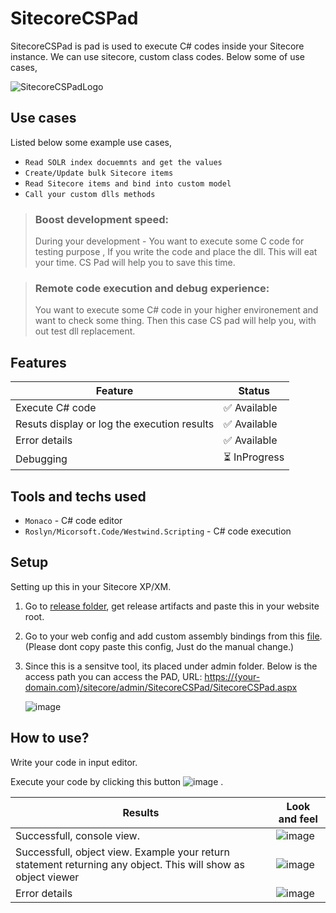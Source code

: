 # SitecoreCSPad
SitecoreCSPad is pad is used to execute C# codes inside your Sitecore instance.
We can use sitecore, custom class codes. Below some of use cases,

![SitecoreCSPadLogo](https://user-images.githubusercontent.com/11770345/193467460-534b919f-4892-474b-a259-e3b1442e88cf.jpg)

## Use cases
Listed below some example use cases,

* `Read SOLR index docuemnts and get the values`
* `Create/Update bulk Sitecore items`
* `Read Sitecore items and bind into custom model`
* `Call your custom dlls methods`

> ### Boost development speed:
> During your development - You want to execute some C code for testing purpose , If you write the code and place the dll. This will eat your time.
> CS Pad will help you to save this time.

> ### Remote code execution and debug experience:
> You want to execute some C# code in your higher environement and want to check some thing.
> Then this case CS pad will help you, with out test dll replacement.

## Features
| Feature  | Status |
| ------------- | ------------- |
| Execute C# code  | ✅	Available |
| Resuts display or log the execution results | ✅	Available |
| Error details | ✅	Available |
| Debugging | ⏳	InProgress |

## Tools and techs used
* `Monaco` - C# code editor
* `Roslyn/Micorsoft.Code/Westwind.Scripting` - C# code execution

## Setup
Setting up this in your Sitecore XP/XM.

1. Go to [release folder](URL 'https://github.com/andiappan-ar/SitecoreCSPad/tree/master/Release/Release-1.0/WebsiteRoot'), get release artifacts and paste this in your website root.
2. Go to your web config and add custom assembly bindings from this [file](URL 'https://github.com/andiappan-ar/SitecoreCSPad/blob/master/Src/SitecoreCSPad/App_Config/Modules/SitecoreCSPad/SitecoreCSPad.Assembly.config.NoNeedtoCopy'). (Please dont copy paste this config, Just do the manual change.)
3. Since this is a sensitve tool, its placed under admin folder.
   Below is the access path you can access the PAD,
   URL: [https://{your-domain.com}/sitecore/admin/SitecoreCSPad/SitecoreCSPad.aspx](URL 'https://{your-domain.com}/sitecore/admin/SitecoreCSPad/SitecoreCSPad.aspx')
   
   ![image](https://user-images.githubusercontent.com/11770345/193468586-77dcc296-e5ec-478c-9a71-7ff982b9d65d.png)

## How to use?

Write your code in input editor.

Execute your code by clicking this button ![image](https://user-images.githubusercontent.com/11770345/193468700-4e61a365-8c7c-44b5-8f7e-e394918584f8.png)
.

| Results  | Look and feel |
| ------------- | ------------- |
| Successfull, console view.  | ![image](https://user-images.githubusercontent.com/11770345/193468674-daa18ccd-464b-40d2-bc22-e1188764b6b1.png) |
| Successfull, object view. Example your return statement returning any object. This will show as object viewer  | ![image](https://user-images.githubusercontent.com/11770345/193468750-7dd8289b-fa9e-49e7-87da-a680b8fd488a.png) |
| Error details  | ![image](https://user-images.githubusercontent.com/11770345/193468785-637cae00-f60b-4f75-b653-106e59de602f.png) |









